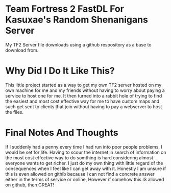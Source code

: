 # Team Fortress 2 FastDL For Kasuxae's Random Shenanigans Server
My TF2 Server file downloads using a github respository as a base to download from.

# Why Did I Do It Like This?
This little project started as a way to get my own TF2 server hosted on my own machine for me and my friends without having to worry about paying a service to host one for me.
It then turned into a rabbit hole of trying to find the easiest and most cost effective way for me to have custom maps and such get sent to clients that join without having to pay a webserver to host the files.

# Final Notes And Thoughts
If I suddenly had a penny every time I had run into poor people problems, I would be set for life.
Having to scour the internet in search of information on the most cost effective way to do somthing is hard considering almost everyone wants to get richer.
I just do my own thing with little regard of the consequences when I feel like I can get away with it.
Honestly I am unsure if this is even allowed on githib because I can not find a concrete answer either in the terms of service or online, However if somehow this IS allowed on github, then GREAT!
